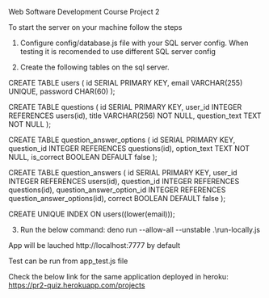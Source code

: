 Web Software Development Course Project 2

To start the server on your machine follow the steps

1. Configure config/database.js file with your SQL server config. When testing
   it is recomended to use different SQL server config

2. Create the following tables on the sql server.

CREATE TABLE users ( id SERIAL PRIMARY KEY, email VARCHAR(255) UNIQUE, password
CHAR(60) );

CREATE TABLE questions ( id SERIAL PRIMARY KEY, user_id INTEGER REFERENCES
users(id), title VARCHAR(256) NOT NULL, question_text TEXT NOT NULL );

CREATE TABLE question_answer_options ( id SERIAL PRIMARY KEY, question_id
INTEGER REFERENCES questions(id), option_text TEXT NOT NULL, is_correct BOOLEAN
DEFAULT false );

CREATE TABLE question_answers ( id SERIAL PRIMARY KEY, user_id INTEGER
REFERENCES users(id), question_id INTEGER REFERENCES questions(id),
question_answer_option_id INTEGER REFERENCES question_answer_options(id),
correct BOOLEAN DEFAULT false );

CREATE UNIQUE INDEX ON users((lower(email)));

3. Run the below command: deno run --allow-all --unstable .\run-locally.js

App will be lauched http://localhost:7777 by default

Test can be run from app_test.js file

Check the below link for the same application deployed in heroku:
https://pr2-quiz.herokuapp.com/projects
